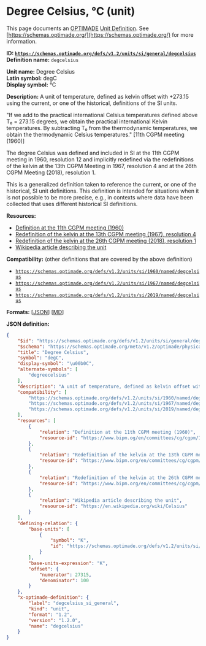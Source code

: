 # Degree Celsius, °C (unit)

This page documents an [OPTIMADE](https://www.optimade.org/) [Unit Definition](https://schemas.optimade.org/#definitions). See [https://schemas.optimade.org/](https://schemas.optimade.org/) for more information.

**ID: [`https://schemas.optimade.org/defs/v1.2/units/si/general/degcelsius`](https://schemas.optimade.org/defs/v1.2/units/si/general/degcelsius.md)**  
**Definition name:** `degcelsius`

**Unit name:** Degree Celsius  
**Latin symbol:** degC  
**Display symbol:** °C  
  
**Description:** A unit of temperature, defined as kelvin offset with +273.15 using the current, or one of the historical, definitions of the SI units.

"If we add to the practical international Celsius temperatures defined above T₀ = 273.15 degrees, we obtain the practical international Kelvin temperatures. By subtracting T₀ from the thermodynamic temperatures, we obtain the thermodynamic Celsius temperatures." [11th CGPM meeting (1960)]

The degree Celsius was defined and included in SI at the 11th CGPM meeting in 1960, resolution 12 and implicitly redefined via the redefinitions of the kelvin at the 13th CGPM Meeting in 1967, resolution 4 and at the 26th CGPM Meeting (2018), resolution 1.

This is a generalized definition taken to reference the current, or one of the historical, SI unit definitions.
This definition is intended for situations when it is not possible to be more precise, e.g., in contexts where data have been collected that uses different historical SI definitions.

**Resources:**

- [Definition at the 11th CGPM meeting (1960)](https://www.bipm.og/en/committees/cg/cgpm/11-1960)
- [Redefinition of the kelvin at the 13th CGPM meeting (1967), resolution 4](https://www.bipm.org/en/committees/cg/cgpm/13-1967/resolution-4)
- [Redefinition of the kelvin at the 26th CGPM meeting (2018), resolution 1](https://www.bipm.org/en/committees/cg/cgpm/26-2018/resolution-1)
- [Wikipedia article describing the unit](https://en.wikipedia.org/wiki/Celsius)


**Compatibility:** (other definitions that are covered by the above definition)

- [`https://schemas.optimade.org/defs/v1.2/units/si/1960/named/degcelsius`](https://schemas.optimade.org/defs/v1.2/units/si/1960/named/degcelsius.md)
- [`https://schemas.optimade.org/defs/v1.2/units/si/1967/named/degcelsius`](https://schemas.optimade.org/defs/v1.2/units/si/1967/named/degcelsius.md)
- [`https://schemas.optimade.org/defs/v1.2/units/si/2019/named/degcelsius`](https://schemas.optimade.org/defs/v1.2/units/si/2019/named/degcelsius.md)


**Formats:** [[JSON](degcelsius.json)] [[MD](degcelsius.md)]

**JSON definition:**

``` json
{
    "$id": "https://schemas.optimade.org/defs/v1.2/units/si/general/degcelsius",
    "$schema": "https://schemas.optimade.org/meta/v1.2/optimade/physical_unit_definition.json",
    "title": "Degree Celsius",
    "symbol": "degC",
    "display-symbol": "\u00b0C",
    "alternate-symbols": [
        "degreecelsius"
    ],
    "description": "A unit of temperature, defined as kelvin offset with +273.15 using the current, or one of the historical, definitions of the SI units.\n\n\"If we add to the practical international Celsius temperatures defined above T\u2080 = 273.15 degrees, we obtain the practical international Kelvin temperatures. By subtracting T\u2080 from the thermodynamic temperatures, we obtain the thermodynamic Celsius temperatures.\" [11th CGPM meeting (1960)]\n\nThe degree Celsius was defined and included in SI at the 11th CGPM meeting in 1960, resolution 12 and implicitly redefined via the redefinitions of the kelvin at the 13th CGPM Meeting in 1967, resolution 4 and at the 26th CGPM Meeting (2018), resolution 1.\n\nThis is a generalized definition taken to reference the current, or one of the historical, SI unit definitions.\nThis definition is intended for situations when it is not possible to be more precise, e.g., in contexts where data have been collected that uses different historical SI definitions.",
    "compatibility": [
        "https://schemas.optimade.org/defs/v1.2/units/si/1960/named/degcelsius",
        "https://schemas.optimade.org/defs/v1.2/units/si/1967/named/degcelsius",
        "https://schemas.optimade.org/defs/v1.2/units/si/2019/named/degcelsius"
    ],
    "resources": [
        {
            "relation": "Definition at the 11th CGPM meeting (1960)",
            "resource-id": "https://www.bipm.og/en/committees/cg/cgpm/11-1960"
        },
        {
            "relation": "Redefinition of the kelvin at the 13th CGPM meeting (1967), resolution 4",
            "resource-id": "https://www.bipm.org/en/committees/cg/cgpm/13-1967/resolution-4"
        },
        {
            "relation": "Redefinition of the kelvin at the 26th CGPM meeting (2018), resolution 1",
            "resource-id": "https://www.bipm.org/en/committees/cg/cgpm/26-2018/resolution-1"
        },
        {
            "relation": "Wikipedia article describing the unit",
            "resource-id": "https://en.wikipedia.org/wiki/Celsius"
        }
    ],
    "defining-relation": {
        "base-units": [
            {
                "symbol": "K",
                "id": "https://schemas.optimade.org/defs/v1.2/units/si/general/kelvin"
            }
        ],
        "base-units-expression": "K",
        "offset": {
            "numerator": 27315,
            "denominator": 100
        }
    },
    "x-optimade-definition": {
        "label": "degcelsius_si_general",
        "kind": "unit",
        "format": "1.2",
        "version": "1.2.0",
        "name": "degcelsius"
    }
}
```